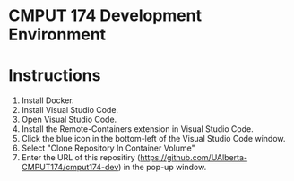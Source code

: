 # CMPUT 174 Development Environment

# Instructions

1. Install Docker.
2. Install Visual Studio Code.
3. Open Visual Studio Code.
4. Install the Remote-Containers extension in Visual Studio Code.
5. Click the blue icon in the bottom-left of the Visual Studio Code window.
6. Select "Clone Repository In Container Volume"
7. Enter the URL of this repositiry (https://github.com/UAlberta-CMPUT174/cmput174-dev) in the pop-up window.

